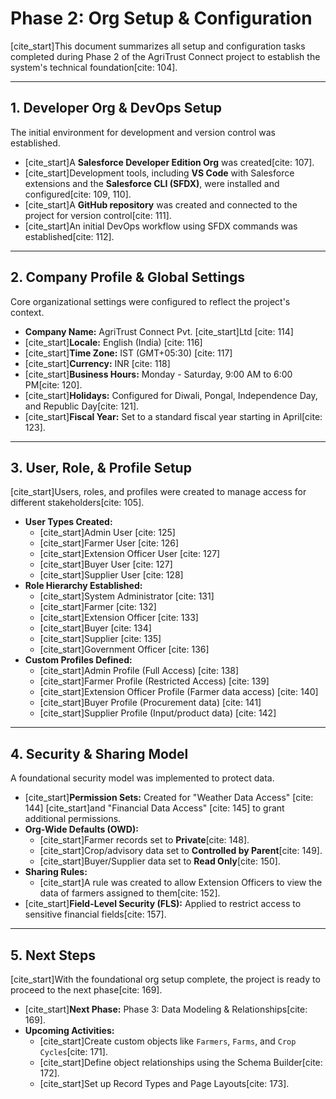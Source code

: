 # Phase 2: Org Setup & Configuration

[cite_start]This document summarizes all setup and configuration tasks completed during Phase 2 of the AgriTrust Connect project to establish the system's technical foundation[cite: 104].

---
## 1. Developer Org & DevOps Setup

The initial environment for development and version control was established.

* [cite_start]A **Salesforce Developer Edition Org** was created[cite: 107].
* [cite_start]Development tools, including **VS Code** with Salesforce extensions and the **Salesforce CLI (SFDX)**, were installed and configured[cite: 109, 110].
* [cite_start]A **GitHub repository** was created and connected to the project for version control[cite: 111].
* [cite_start]An initial DevOps workflow using SFDX commands was established[cite: 112].

---
## 2. Company Profile & Global Settings

Core organizational settings were configured to reflect the project's context.

* **Company Name:** AgriTrust Connect Pvt. [cite_start]Ltd [cite: 114]
* [cite_start]**Locale:** English (India) [cite: 116]
* [cite_start]**Time Zone:** IST (GMT+05:30) [cite: 117]
* [cite_start]**Currency:** INR [cite: 118]
* [cite_start]**Business Hours:** Monday - Saturday, 9:00 AM to 6:00 PM[cite: 120].
* [cite_start]**Holidays:** Configured for Diwali, Pongal, Independence Day, and Republic Day[cite: 121].
* [cite_start]**Fiscal Year:** Set to a standard fiscal year starting in April[cite: 123].

---
## 3. User, Role, & Profile Setup

[cite_start]Users, roles, and profiles were created to manage access for different stakeholders[cite: 105].

* **User Types Created:**
    * [cite_start]Admin User [cite: 125]
    * [cite_start]Farmer User [cite: 126]
    * [cite_start]Extension Officer User [cite: 127]
    * [cite_start]Buyer User [cite: 127]
    * [cite_start]Supplier User [cite: 128]
* **Role Hierarchy Established:**
    * [cite_start]System Administrator [cite: 131]
    * [cite_start]Farmer [cite: 132]
    * [cite_start]Extension Officer [cite: 133]
    * [cite_start]Buyer [cite: 134]
    * [cite_start]Supplier [cite: 135]
    * [cite_start]Government Officer [cite: 136]
* **Custom Profiles Defined:**
    * [cite_start]Admin Profile (Full Access) [cite: 138]
    * [cite_start]Farmer Profile (Restricted Access) [cite: 139]
    * [cite_start]Extension Officer Profile (Farmer data access) [cite: 140]
    * [cite_start]Buyer Profile (Procurement data) [cite: 141]
    * [cite_start]Supplier Profile (Input/product data) [cite: 142]

---
## 4. Security & Sharing Model

A foundational security model was implemented to protect data.

* [cite_start]**Permission Sets:** Created for "Weather Data Access" [cite: 144] [cite_start]and "Financial Data Access" [cite: 145] to grant additional permissions.
* **Org-Wide Defaults (OWD):**
    * [cite_start]Farmer records set to **Private**[cite: 148].
    * [cite_start]Crop/advisory data set to **Controlled by Parent**[cite: 149].
    * [cite_start]Buyer/Supplier data set to **Read Only**[cite: 150].
* **Sharing Rules:**
    * [cite_start]A rule was created to allow Extension Officers to view the data of farmers assigned to them[cite: 152].
* [cite_start]**Field-Level Security (FLS):** Applied to restrict access to sensitive financial fields[cite: 157].

---
## 5. Next Steps

[cite_start]With the foundational org setup complete, the project is ready to proceed to the next phase[cite: 169].

* [cite_start]**Next Phase:** Phase 3: Data Modeling & Relationships[cite: 169].
* **Upcoming Activities:**
    * [cite_start]Create custom objects like `Farmers`, `Farms`, and `Crop Cycles`[cite: 171].
    * [cite_start]Define object relationships using the Schema Builder[cite: 172].
    * [cite_start]Set up Record Types and Page Layouts[cite: 173].
